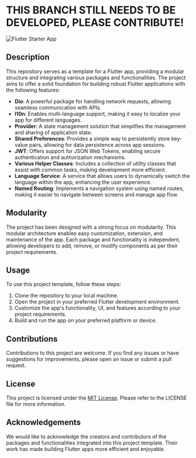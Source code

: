 # THIS BRANCH STILL NEEDS TO BE DEVELOPED, PLEASE CONTRIBUTE!

![Flutter Starter App](https://github.com/EliaTolin/flutter-template-starter-app/assets/60351315/df279758-867d-4265-a3fc-d637e5305819)

## Description

This repository serves as a template for a Flutter app, providing a modular structure and integrating various packages and functionalities. The project aims to offer a solid foundation for building robust Flutter applications with the following features:

-   **Dio**: A powerful package for handling network requests, allowing seamless communication with APIs.
-   **l10n**: Enables multi-language support, making it easy to localize your app for different languages.
-   **Provider**: A state management solution that simplifies the management and sharing of application state.
-   **Shared Preferences**: Provides a simple way to persistently store key-value pairs, allowing for data persistence across app sessions.
-   **JWT**: Offers support for JSON Web Tokens, enabling secure authentication and authorization mechanisms.
-   **Various Helper Classes**: Includes a collection of utility classes that assist with common tasks, making development more efficient.
-   **Language Service**: A service that allows users to dynamically switch the language within the app, enhancing the user experience.
-   **Named Routing**: Implements a navigation system using named routes, making it easier to navigate between screens and manage app flow.

## Modularity

The project has been designed with a strong focus on modularity. This modular architecture enables easy customization, extension, and maintenance of the app. Each package and functionality is independent, allowing developers to add, remove, or modify components as per their project requirements.

## Usage

To use this project template, follow these steps:

1.  Clone the repository to your local machine.
2.  Open the project in your preferred Flutter development environment.
3.  Customize the app's functionality, UI, and features according to your project requirements.
4.  Build and run the app on your preferred platform or device.

## Contributions

Contributions to this project are welcome. If you find any issues or have suggestions for improvements, please open an issue or submit a pull request.

## License

This project is licensed under the [MIT License](https://chat.openai.com/link-to-license). Please refer to the LICENSE file for more information.

## Acknowledgements

We would like to acknowledge the creators and contributors of the packages and functionalities integrated into this project template. Their work has made building Flutter apps more efficient and enjoyable.

